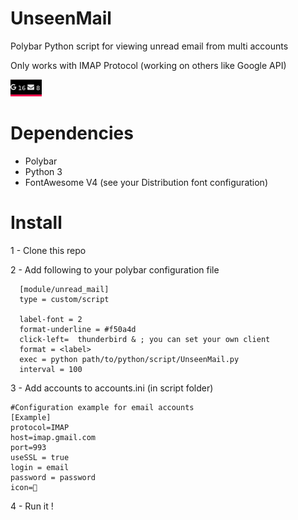 # UnseenMail
Polybar Python script for viewing unread email from multi accounts

Only works with IMAP Protocol (working on others like Google API)

![](./screenshot/UnseenMail.png) 

# Dependencies
- Polybar
- Python 3
- FontAwesome V4 (see your Distribution font configuration)

# Install

1 - Clone this repo

2 - Add following to your polybar configuration file


	  [module/unread_mail]
	  type = custom/script
	  
	  label-font = 2
	  format-underline = #f50a4d
	  click-left=  thunderbird & ; you can set your own client
	  format = <label>
	  exec = python path/to/python/script/UnseenMail.py
	  interval = 100

3 - Add accounts to accounts.ini (in script folder)

	#Configuration example for email accounts
	[Example]
	protocol=IMAP
	host=imap.gmail.com
	port=993
	useSSL = true
	login = email
	password = password
	icon=

4 - Run it !